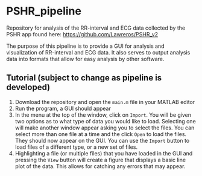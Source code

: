 # PSHR_pipeline
Repository for analysis of the RR-interval and ECG data collected by the PSHR app found here:
https://github.com/Lawreros/PSHR_v2

The purpose of this pipeline is to provide a GUI for analysis and visualization of RR-interval and ECG data. It also serves to output analysis data into formats that allow for easy analysis by other software.

## Tutorial (subject to change as pipeline is developed)
1) Download the repository and open the `main.m` file in your MATLAB editor
2) Run the program, a GUI should appear
3) In the menu at the top of the window, click on `Import`. You will be given two options as to what type of data you would like to load. Selecting one will make another window appear asking you to select the files. You can select more than one file at a time and the click `Open` to load the files. They should now appear on the GUI. You can use the `Import` button to load files of a different type, or a new set of files.
4) Highlighting a file (or multiple files) that you have loaded in the GUI and pressing the `View` button will create a figure that displays a basic line plot of the data. This allows for catching any errors that may appear.

